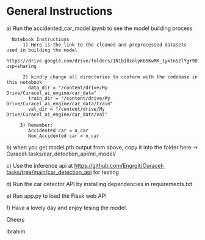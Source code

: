 # General Instructions

  a) Run the accidented_car_model.ipynb to see the model building process
  
      Notebook Instructions
          1) Here is the link to the cleaned and preprocessed datasets used in building the model
                  https://drive.google.com/drive/folders/1N1b10zolyK65KwMK_1yktn5zlYgr9DI8?usp=sharing
          
          2) kindly change all directories to conform with the codebase in this notebook
            data_dir = "/content/drive/My Drive/Curacel_ai_engine/car_data"
            train_dir = "/content/drive/My Drive/Curacel_ai_engine/car_data/train"
            val_dir = "/content/drive/My Drive/Curacel_ai_engine/car_data/val"

         3) Remember:
            Accidented car = a_car
            Non_Accidented car = n_car


b) when you get model.pth output from above, copy it into the folder here -> Curacel-tasks/car_detection_api/ml_model/ 

c) Use the inference api at https://github.com/Engrgit/Curacel-tasks/tree/main/car_detection_api for testing  

d) Run the car detector API by installing dependencies in requirements.txt

e) Run app.py to load the Flask web API

f) Have a lovely day and enjoy tesing the model.


Cheers

Ibrahim
